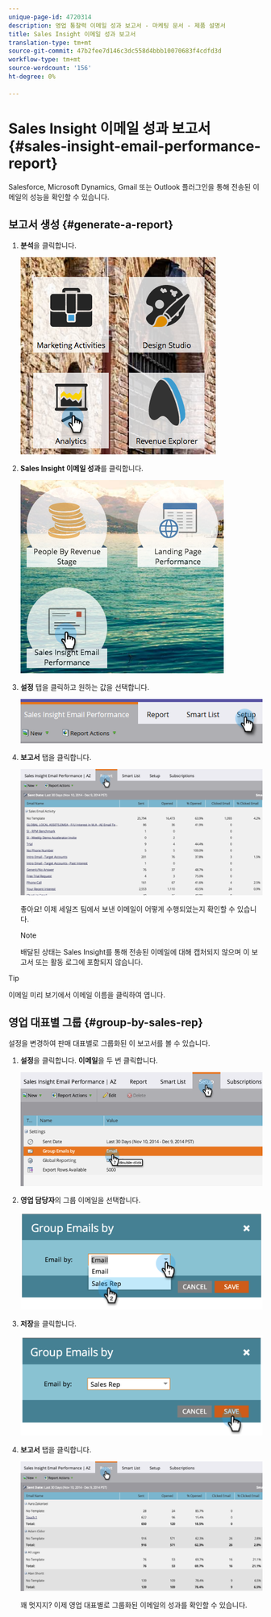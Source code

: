 ```yaml
---
unique-page-id: 4720314
description: 영업 통찰력 이메일 성과 보고서 - 마케팅 문서 - 제품 설명서
title: Sales Insight 이메일 성과 보고서
translation-type: tm+mt
source-git-commit: 47b2fee7d146c3dc558d4bbb10070683f4cdfd3d
workflow-type: tm+mt
source-wordcount: '156'
ht-degree: 0%

---
```



# Sales Insight 이메일 성과 보고서 {#sales-insight-email-performance-report}

Salesforce, Microsoft Dynamics, Gmail 또는 Outlook 플러그인을 통해 전송된 이메일의 성능을 확인할 수 있습니다.

## 보고서 생성 {#generate-a-report}

1. **분석**&#x200B;을 클릭합니다.

   ![](assets/mainnav-analyticshand-small.png)

1. **Sales Insight 이메일 성과**&#x200B;를 클릭합니다.

   ![](assets/analytics-salesemailreporthand.png)

1. **설정** 탭을 클릭하고 원하는 값을 선택합니다.

   ![](assets/three.png)

1. **보고서** 탭을 클릭합니다.

   ![](assets/image2014-12-9-12-3a5-3a35.png)

   좋아요! 이제 세일즈 팀에서 보낸 이메일이 어떻게 수행되었는지 확인할 수 있습니다.

   >[!NOTE]
   >
   >배달된 상태는 Sales Insight를 통해 전송된 이메일에 대해 캡처되지 않으며 이 보고서 또는 활동 로그에 포함되지 않습니다.

>[!TIP]
>
>이메일 미리 보기에서 이메일 이름을 클릭하여 엽니다.

## 영업 대표별 그룹 {#group-by-sales-rep}

설정을 변경하여 판매 대표별로 그룹화된 이 보고서를 볼 수 있습니다.

1. **설정**&#x200B;을 클릭합니다. **이메일**&#x200B;을 두 번 클릭합니다.

   ![](assets/image2014-12-9-12-3a12-3a19.png)

1. **영업 담당자**&#x200B;의 그룹 이메일을 선택합니다.

   ![](assets/image2014-12-9-12-3a16-3a42.png)

1. **저장**&#x200B;을 클릭합니다.

   ![](assets/image2014-12-9-12-3a17-3a39.png)

1. **보고서** 탭을 클릭합니다.

   ![](assets/image2014-12-9-12-3a19-3a7.png)

   꽤 멋지지? 이제 영업 대표별로 그룹화된 이메일의 성과를 확인할 수 있습니다.

